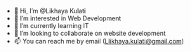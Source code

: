 - 👋 Hi, I’m @Likhaya Kulati
- 👀 I’m interested in Web Development
- 🌱 I’m currently learning IT
- 💞️ I’m looking to collaborate on website development
- 📫 You can reach me by email (Llikhaya.kulati@gmail.com)

<!---
Likhaya-coder/Likhaya-coder is a ✨ special ✨ repository because its `README.md` (this file) appears on your GitHub profile.
You can click the Preview link to take a look at your changes.
--->
